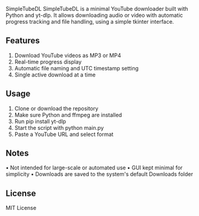 SimpleTubeDL
SimpleTubeDL is a minimal YouTube downloader built with Python and yt-dlp. It allows downloading audio or video with automatic progress tracking and file handling, using a simple tkinter interface.
## Features
1.	Download YouTube videos as MP3 or MP4
2.	Real-time progress display
3.	Automatic file naming and UTC timestamp setting
4.	Single active download at a time
## Usage
1.	Clone or download the repository
2.	Make sure Python and ffmpeg are installed
3.	Run pip install yt-dlp
4.	Start the script with python main.py
5.	Paste a YouTube URL and select format
## Notes
•	Not intended for large-scale or automated use
•	GUI kept minimal for simplicity
•	Downloads are saved to the system's default Downloads folder
## License
MIT License

